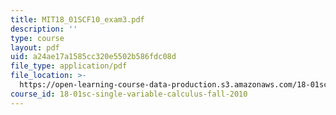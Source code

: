 ```yaml
---
title: MIT18_01SCF10_exam3.pdf
description: ''
type: course
layout: pdf
uid: a24ae17a1585cc320e5502b586fdc08d
file_type: application/pdf
file_location: >-
  https://open-learning-course-data-production.s3.amazonaws.com/18-01sc-single-variable-calculus-fall-2010/a24ae17a1585cc320e5502b586fdc08d_MIT18_01SCF10_exam3.pdf
course_id: 18-01sc-single-variable-calculus-fall-2010
---
```

